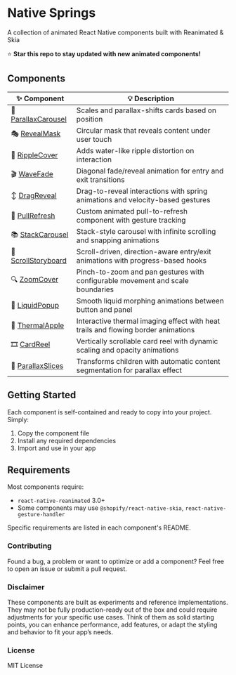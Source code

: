 # Native Springs

A collection of animated React Native components built with Reanimated & Skia

⭐ **Star this repo to stay updated with new animated components!**

## Components

| ✨ Component                              | 💡 Description                                                                    |
| ----------------------------------------- | --------------------------------------------------------------------------------- |
| 🎠 [ParallaxCarousel](./ParallaxCarousel) | Scales and parallax-shifts cards based on position                                |
| 🎭 [RevealMask](./RevealMask)             | Circular mask that reveals content under user touch                               |
| 🌊 [RippleCover](./RippleCover)           | Adds water-like ripple distortion on interaction                                  |
| 🎬 [WaveFade](./WaveFade)                 | Diagonal fade/reveal animation for entry and exit transitions                     |
| ↕️ [DragReveal](./DragReveal)             | Drag-to-reveal interactions with spring animations and velocity-based gestures    |
| 🔄 [PullRefresh](./PullRefresh)           | Custom animated pull-to-refresh component with gesture tracking                   |
| 📚 [StackCarousel](./StackCarousel)       | Stack-style carousel with infinite scrolling and snapping animations              |
| 📖 [ScrollStoryboard](./ScrollStoryboard) | Scroll-driven, direction-aware entry/exit animations with progress-based hooks    |
| 🔍 [ZoomCover](./ZoomCover)               | Pinch-to-zoom and pan gestures with configurable movement and scale boundaries    |
| 🫗 [LiquidPopup](./LiquidPopup)            | Smooth liquid morphing animations between button and panel                        |
| 🍎 [ThermalApple](./ThermalApple)         | Interactive thermal imaging effect with heat trails and flowing border animations |
| 🎞️ [CardReel](./CardReel)                 | Vertically scrollable card reel with dynamic scaling and opacity animations       |
| 🔪 [ParallaxSlices](./ParallaxSlices)     | Transforms children with automatic content segmentation for parallax effect       |

## Getting Started

Each component is self-contained and ready to copy into your project. Simply:

1. Copy the component file
2. Install any required dependencies
3. Import and use in your app

## Requirements

Most components require:

- `react-native-reanimated` 3.0+
- Some components may use `@shopify/react-native-skia`, `react-native-gesture-handler`

Specific requirements are listed in each component's README.

### Contributing

Found a bug, a problem or want to optimize or add a component? Feel free to open an issue or submit a pull request.

### Disclaimer

These components are built as experiments and reference implementations.
They may not be fully production-ready out of the box and could require adjustments for your specific use cases.
Think of them as solid starting points, you can enhance performance, add features, or adapt the styling and behavior to fit your app’s needs.

### License

MIT License
